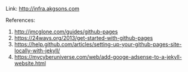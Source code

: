 Link: http://infra.akgsons.com


References: 

1. http://jmcglone.com/guides/github-pages
2. https://24ways.org/2013/get-started-with-github-pages
3. https://help.github.com/articles/setting-up-your-github-pages-site-locally-with-jekyll/
4. https://mycyberuniverse.com/web/add-googe-adsense-to-a-jekyll-website.html

